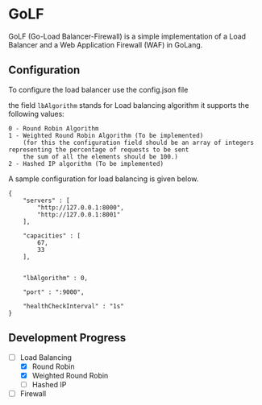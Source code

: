 # GoLF

GoLF (Go-Load Balancer-Firewall) is a simple implementation of a Load Balancer and a Web Application Firewall (WAF) in GoLang.

## Configuration
To configure the load balancer use the config.json file

the field ```lbAlgorithm``` stands for Load balancing algorithm it supports the following values:
```
0 - Round Robin Algorithm
1 - Weighted Round Robin Algorithm (To be implemented)
    (for this the configuration field should be an array of integers representing the percentage of requests to be sent
    the sum of all the elements should be 100.)
2 - Hashed IP algorithm (To be implemented)
```

A sample configuration for load balancing is given below.

```
{
    "servers" : [
        "http://127.0.0.1:8000",
        "http://127.0.0.1:8001"
    ],

    "capacities" : [
        67,
        33
    ],

    
    "lbAlgorithm" : 0, 

    "port" : ":9000",

    "healthCheckInterval" : "1s"
}
```

## Development Progress

- [ ] Load Balancing
    - [X] Round Robin
    - [X] Weighted Round Robin
    - [ ] Hashed IP 
- [ ] Firewall
